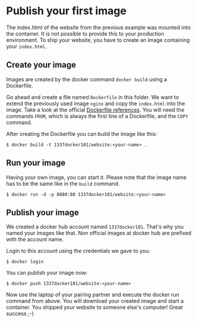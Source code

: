 # Publish your first image

The index.html of the website from the previous example was mounted into the container. It is not possible to provide this to your production environment. To ship your website, you have to create an image containing your `index.html`. 

## Create your image

Images are created by the docker command `docker build` using a Dockerfile.

Go ahead and create a file named `Dockerfile` in this folder. We want to extend the previously used image `nginx` and copy the `index.html` into the image. Take a look at the official [Dockerfile references](https://docs.docker.com/engine/reference/builder/). You will need the commands `FROM`, which is always the first line of a Dockerfile, and the `COPY` command.

After creating the Dockerfile you can build the image like this: 

`$ docker build -t 1337docker101/website:<your-name> .`

## Run your image

Having your own image, you can start it. Please note that the image name has to be the same like in the `build` command.

`$ docker run -d -p 8080:80 1337docker101/website:<your-name>`

## Publish your image

We created a docker hub account named `1337docker101`. That's why you named your images like that. Non official images at docker hub are prefixed with the account name. 

Login to this account using the credentials we gave to you:

`$ docker login`

You can publish your image now:

`$ docker push 1337docker101/website:<your-name>`

Now use the laptop of your pairing partner and execute the docker run command from above. You will download your created image and start a container. You shipped your website to someone else's computer! Great success ;-)